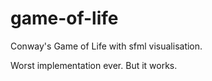 # game-of-life
Conway's Game of Life with sfml visualisation.

Worst implementation ever.
But it works.
